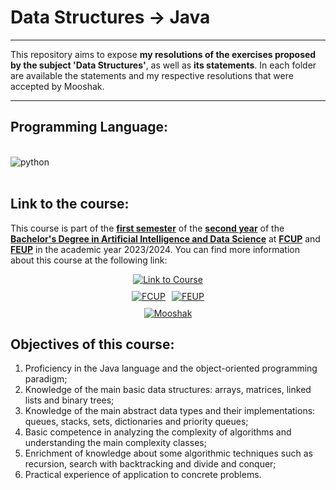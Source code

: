 # Data Structures -> Java

---

This repository aims to expose **my resolutions of the exercises proposed by the subject 'Data Structures'**, as well as **its statements**.
In each folder are available the statements and my respective resolutions that were accepted by Mooshak.

---

## Programming Language:

<div style = "display: inline_block"><br/>
  <img align="center" alt="python" src="https://img.shields.io/badge/Java-ED8B00?style=for-the-badge&logo=openjdk&logoColor=white" />
</div><br/>


## Link to the course: 

This course is part of the **<u>first semester</u>** of the **<u>second year</u>** of the **<u>Bachelor's Degree in Artificial Intelligence and Data Science</u>** at **<u>FCUP</u>** and **<u>FEUP</u>** in the academic year 2023/2024. You can find more information about this course at the following link:

<div style="display: flex; flex-direction: column; align-items: center; gap: 10px;">
  <a href="https://sigarra.up.pt/fcup/pt/UCURR_GERAL.FICHA_UC_VIEW?pv_ocorrencia_id=529852">
    <img alt="Link to Course" src="https://img.shields.io/badge/Link_to_Course-0077B5?style=for-the-badge&logo=logoColor=white" />
  </a>

  <div style="display: flex; gap: 10px; justify-content: center;">
    <a href="https://sigarra.up.pt/fcup/pt/web_page.inicial">
      <img alt="FCUP" src="https://img.shields.io/badge/FCUP-808080?style=for-the-badge&logo=logoColor=grey" />
    </a>
    <a href="https://sigarra.up.pt/feup/pt/web_page.inicial">
      <img alt="FEUP" src="https://img.shields.io/badge/FEUP-808080?style=for-the-badge&logo=logoColor=grey" />
    </a>
  </div>

  <a href="https://mooshak.dcc.fc.up.pt/">
    <img alt="Mooshak" src="https://img.shields.io/badge/Mooshak-F67828?style=for-the-badge&logo=logoColor=orange" />
  </a>
</div>


## Objectives of this course:

1. Proficiency in the Java language and the object-oriented programming paradigm;
2. Knowledge of the main basic data structures: arrays, matrices, linked lists and binary trees;
3. Knowledge of the main abstract data types and their implementations: queues, stacks, sets, dictionaries and priority queues;
4. Basic competence in analyzing the complexity of algorithms and understanding the main complexity classes;
5. Enrichment of knowledge about some algorithmic techniques such as recursion, search with backtracking and divide and conquer;
6. Practical experience of application to concrete problems.
